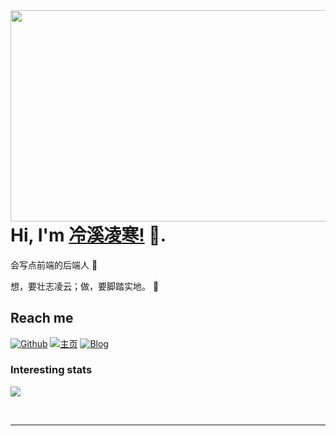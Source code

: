<!--哈喽吖~ 欢迎来到我的 github-->



<img align="right" width="600" height="338" src="https://github.com/OoGKoO/OoGKoO/blob/main/merry.gif">


# Hi, I'm [冷溪凌寒!](https://www.cnblogs.com/OoGKoO/) 👋.

会写点前端的后端人 :hatching_chick:

想，要壮志凌云；做，要脚踏实地。 :running:

## Reach me 
[![Github](https://img.shields.io/github/followers/OoGKoO?label=Github&style=social)](https://github.com/OoGKoO)
[![主页](https://img.shields.io/badge/blog-touhou.fan-pink)](https://www.touhou.fan/)
[![Blog](https://img.shields.io/badge/blog-博客园-blue)](https://www.cnblogs.com/OoGKoO/)

### Interesting stats

<a href="#">
  <img align="center" src="https://github-readme-stats.vercel.app/api?username=OoGKoO" />
</a>

&nbsp;

<!-- Thanks for stopping by! 😁 -->

---
